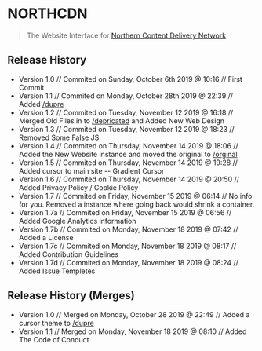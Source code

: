 # NORTHCDN
> The Website Interface for [Northern Content Delivery Network](https://nrthcdn.me)

## Release History
* Version 1.0 // Commited on Sunday, October 6th 2019 @ 10:16 // First Commit
* Version 1.1 // Commited on Monday, October 28th 2019 @ 22:39 // Added [/dupre](https://github.com/CarbonTTV/NorthCDN/tree/master/dupre)
* Version 1.2 // Commited on Tuesday, November 12 2019 @ 16:18 // Merged Old Files in to [/depricated](https://github.com/CarbonTTV/NorthCDN/tree/master/depricated/) and Added New Web Design
* Version 1.3 // Commited on Tuesday, November 12 2019 @ 18:23 // Removed Some False JS
* Version 1.4 // Commited on Thursday, November 14 2019 @ 18:06 // Added the New Website instance and moved the original to [/orginal](https://github.com/CarbonTTV/NorthCDN/tree/master/original)
* Version 1.5 // Commited on Thursday, November 14 2019 @ 19:28 // Added cursor to main site -- Gradient Cursor
* Version 1.6 // Commited on Thursday, November 14 2019 @ 20:50 // Added Privacy Policy / Cookie Policy
* Version 1.7 // Commited on Friday, November 15 2019 @ 06:14 // No info for you. Removed a instance where going back would shrink a container.
* Version 1.7a // Commited on Friday, November 15 2019 @ 06:56 // Added Google Analytics information
* Version 1.7b // Commited on Monday, November 18 2019 @ 07:42 // Added a License
* Version 1.7c // Commited on Monday, November 18 2019 @ 08:17 // Added Contribution Guidelines
* Version 1.7d // Commited on Monday, November 18 2019 @ 08:24 // Added Issue Templetes

## Release History (Merges)
* Version 1.0 // Merged on Monday, October 28 2019 @ 22:49 // Added a cursor theme to [/dupre](https://github.com/CarbonTTV/NorthCDN/tree/master/dupre)
* Version 1.1 // Merged on Monday, November 18 2019 @ 08:10 // Added The Code of Conduct
